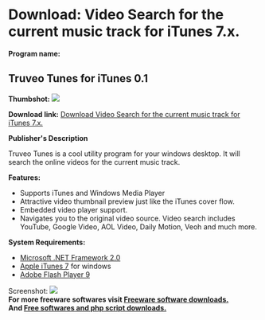 # Download: Video Search for the current music track for iTunes 7.x.

**Program name:**

## Truveo Tunes for iTunes 0.1

  
**Thumbshot:** ![](http://www.freewarefiles.com/screenshot/truveotunes_md.jpg)   
  
**Download link:** [Download Video Search for the current music track for iTunes 7.x.](http://freesoftwares.boysofts.com/Truveo-Tunes-For-ITunes_program_42529.html)  
  


**Publisher's Description**  
  


Truveo Tunes is a cool utility program for your windows desktop. It will search the online videos for the current music track. 

**Features:**

  * Supports iTunes and Windows Media Player 
  * Attractive video thumbnail preview just like the iTunes cover flow. 
  * Embedded video player support. 
  * Navigates you to the original video source. 
Video search includes YouTube, Google Video, AOL Video, Daily Motion, Veoh and much more. 

**System Requirements:**

  * [Microsoft .NET Framework 2.0](http://www.freewarefiles.com/Microsoft-NET-Framework-x-Final_program_16026.html)
  * [Apple iTunes 7](http://www.freewarefiles.com/ITunes_program_8747.html) for windows 
  * [Adobe Flash Player 9](http://www.adobe.com/go/EN_US-H-GET-FLASH)

  
  
Screenshot: ![](http://www.freewarefiles.com/screenshot/truveotunes.jpg)   
**For more freeware softwares visit [Freeware software downloads.](http://freesoftwares.boysofts.com/)**   
**And [Free softwares and php script downloads.](http://www.boysofts.com/)**
